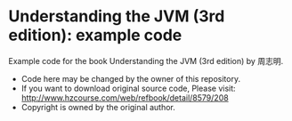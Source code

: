 # Understanding the JVM (3rd edition): example code
Example code for the book Understanding the JVM (3rd edition) by 周志明.

- Code here may be changed by the owner of this repository.
- If you want to download original source code, Please visit: http://www.hzcourse.com/web/refbook/detail/8579/208
- Copyright is owned by the original author.
